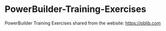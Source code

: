 # PowerBuilder-Training-Exercises
PowerBuilder Training Exercises
shared from the website: https://pblib.com
